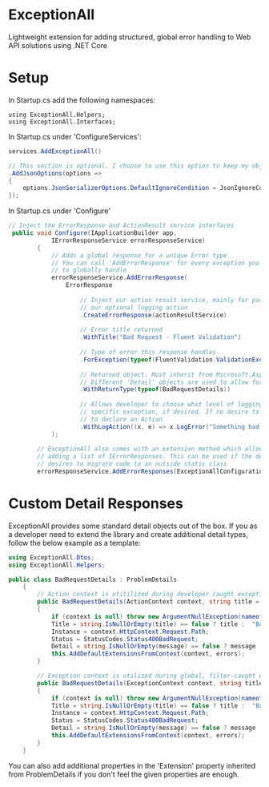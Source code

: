 # ExceptionAll
Lightweight extension for adding structured, global error handling to Web API solutions using .NET Core

# Setup
In Startup.cs add the following namespaces:
```
using ExceptionAll.Helpers;
using ExceptionAll.Interfaces;
```

In Startup.cs under 'ConfigureServices':

```csharp
services.AddExceptionAll()

// This section is optional. I choose to use this option to keep my objects from returning nulls
.AddJsonOptions(options =>
{
    options.JsonSerializerOptions.DefaultIgnoreCondition = JsonIgnoreCondition.WhenWritingNull;
});
```

In Startup.cs under 'Configure'

```csharp
// Inject the ErrorResponse and ActionResult service interfaces
 public void Configure(IApplicationBuilder app,
            IErrorResponseService errorResponseService)
        {
            // Adds a global response for a unique Error type
            // You can call 'AddErrorResponse' for every exception you would like
            // to globally handle
            errorResponseService.AddErrorResponse(                            
                ErrorResponse
                
                    // Inject our action result service, mainly for passing
                    // our optional logging action
                    .CreateErrorResponse(actionResultService)
                    
                    // Error title returned
                    .WithTitle("Bad Request - Fluent Validation")
                    
                    // Type of error this response handles
                    .ForException(typeof(FluentValidation.ValidationException))
                    
                    // Returned object. Must inherit from Microsoft.AspNetCore.Mvc.ProblemDetails
                    // Different 'Detail' objects are used to allow for support in Swagger documentation
                    .WithReturnType(typeof(BadRequestDetails))
                    
                    // Allows developer to choose what level of logging happens for the 
                    // specific exception, if desired. If no desire to log, you don't have
                    // to declare an Action   
                    .WithLogAction((x, e) => x.LogError("Something bad happened", e))
            );
            
        // ExceptionAll also comes with an extension method which allows
        // adding a list of IErrorResponses. This can be used if the developer 
        // desires to migrate code to an outside static class
        errorResponseService.AddErrorResponses(ExceptionAllConfiguration.GetErrorResponses());
```

# Custom Detail Responses
ExceptionAll provides some standard detail objects out of the box. If you as a developer need to extend the library
and create additional detail types, follow the below example as a template:

```csharp
using ExceptionAll.Dtos;
using ExceptionAll.Helpers;

public class BadRequestDetails : ProblemDetails
    {
        // Action context is utitilized during developer caught exceptions
        public BadRequestDetails(ActionContext context, string title = null, string message = null, List<ErrorDetail> errors = null)
        {
            if (context is null) throw new ArgumentNullException(nameof(context));
            Title = string.IsNullOrEmpty(title) == false ? title :  "Bad Request";
            Instance = context.HttpContext.Request.Path;
            Status = StatusCodes.Status400BadRequest;
            Detail = string.IsNullOrEmpty(message) == false ? message : "See errors or logs for more details";
            this.AddDefaultExtensionsFromContext(context, errors);
        }

        // Exception context is utilized during global, filter-caught exceptions
        public BadRequestDetails(ExceptionContext context, string title = null, string message = null, List<ErrorDetail> errors = null)
        {
            if (context is null) throw new ArgumentNullException(nameof(context));
            Title = string.IsNullOrEmpty(title) == false ? title :  "Bad Request";
            Instance = context.HttpContext.Request.Path;
            Status = StatusCodes.Status400BadRequest;
            Detail = string.IsNullOrEmpty(message) == false ? message : "See errors or logs for more details";
            this.AddDefaultExtensionsFromContext(context, errors);
        }
    }
```

You can also add additional properties in the 'Extension' property inherited from ProblemDetails if you don't feel the given properties are enough.

